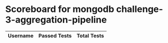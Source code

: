 # Scoreboard for mongodb challenge-3-aggregation-pipeline

| Username   | Passed Tests | Total Tests |
|------------|--------------|-------------|
